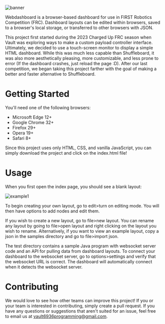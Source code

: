 ![banner](https://github.com/Vault6936/WebDashboard/assets/71229731/49898106-efdd-4f62-831d-4087eef7cc0e)

Webdashboard is a browser-based dashboard for use in FIRST Robotics Competition (FRC).  Dashboard layouts can be edited within browsers, saved to a browser's local storage, or transferred to other browsers with JSON.  

This project first started during the 2023 Charged Up FRC season when Vault was exploring ways to make a custom payload controller interface.  Ultimately, we decided to use a touch-screen monitor to display a simple HTML dashboard.  While this was much less capable than Shuffleboard, it was also more aesthetically pleasing, more customizable, and less prone to error (If the dashboard crashes, just reload the page :D).  After our last competition, we began taking this project farther with the goal of making a better and faster alternative to Shuffleboard.

# Getting Started
You'll need one of the following browsers:
- Microsoft Edge 12+
- Google Chrome 32+
- Firefox 29+
- Opera 19+
- Safari 8+

Since this project uses only HTML, CSS, and vanilla JavaScript, you can simply download the project and click on the index.html file!

# Usage
When you first open the index page, you should see a blank layout:

![example1](https://github.com/Vault6936/WebDashboard/assets/71229731/75c72527-5c67-4f80-b22f-8b1b5d70bd24)

To begin creating your own layout, go to edit>turn on editing mode.  You will then have options to add nodes and edit them.

If you wish to create a new layout, go to file>new layout.  You can rename any layout by going to file>open layout and right clicking on the layout you wish to rename.  Alternatively, if you want to view an example layout, copy a json in the samples directory and go to file>import json.

The test directory contains a sample Java program with websocket server code and an API for pulling data from dashboard layouts.  To connect your dashboard to the websocket server, go to options>settings and verify that the websocket URL is correct.  The dashboard will automatically connect when it detects the websocket server. 

# Contributing
We would love to see how other teams can improve this project!  If you or your team is interested in contributing, simply create a pull request.  If you have any questions or suggestions that aren't suited for an issue, feel free to email us at vault6936programming@gmail.com. 
